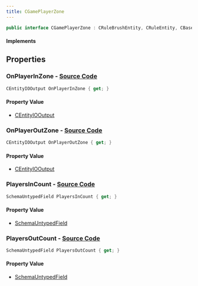 ```yaml
---
title: CGamePlayerZone
---
```


```csharp
public interface CGamePlayerZone : CRuleBrushEntity, CRuleEntity, CBaseModelEntity, CBaseEntity, CEntityInstance, ISchemaClass<CEntityInstance>, ISchemaClass<CBaseEntity>, ISchemaClass<CBaseModelEntity>, ISchemaClass<CRuleEntity>, ISchemaClass<CRuleBrushEntity>, ISchemaClass<CGamePlayerZone>, ISchemaField, ISchemaClass, INativeHandle
```

#### Implements

## Properties

### **OnPlayerInZone** - [Source Code](https://github.com/swiftly-solution/swiftlys2/blob/main/managed/src/SwiftlyS2.Generated/Schemas/Interfaces/CGamePlayerZone.cs#L16)

```csharp
CEntityIOOutput OnPlayerInZone { get; }
```

#### Property Value

- [CEntityIOOutput](/docs/api/shared/schemadefinitions/centityiooutput)

### **OnPlayerOutZone** - [Source Code](https://github.com/swiftly-solution/swiftlys2/blob/main/managed/src/SwiftlyS2.Generated/Schemas/Interfaces/CGamePlayerZone.cs#L18)

```csharp
CEntityIOOutput OnPlayerOutZone { get; }
```

#### Property Value

- [CEntityIOOutput](/docs/api/shared/schemadefinitions/centityiooutput)

### **PlayersInCount** - [Source Code](https://github.com/swiftly-solution/swiftlys2/blob/main/managed/src/SwiftlyS2.Generated/Schemas/Interfaces/CGamePlayerZone.cs#L21)

```csharp
SchemaUntypedField PlayersInCount { get; }
```

#### Property Value

- [SchemaUntypedField](/docs/api/shared/schemas/schemauntypedfield)

### **PlayersOutCount** - [Source Code](https://github.com/swiftly-solution/swiftlys2/blob/main/managed/src/SwiftlyS2.Generated/Schemas/Interfaces/CGamePlayerZone.cs#L24)

```csharp
SchemaUntypedField PlayersOutCount { get; }
```

#### Property Value

- [SchemaUntypedField](/docs/api/shared/schemas/schemauntypedfield)

